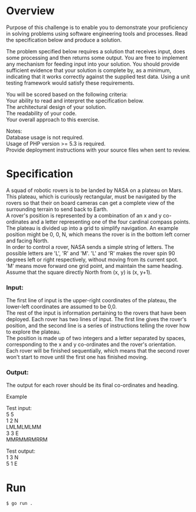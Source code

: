 # Overview

Purpose of this challenge is to enable you to demonstrate your proficiency in solving problems using software engineering tools and processes. Read the specification below and produce a solution.

The problem specified below requires a solution that receives input, does some processing and then returns some output. You are free to implement any mechanism for feeding input into your solution. You should provide sufficient evidence that your solution is complete by, as a minimum, indicating that it works correctly against the supplied test data. Using a unit testing framework would satisfy these requirements.


You will be scored based on the following criteria:  
Your ability to read and interpret the specification below.  
The architectural design of your solution.  
The readability of your code.  
Your overall approach to this exercise.

Notes:  
Database usage is not required.  
Usage of PHP version >= 5.3 is required.  
Provide deployment instructions with your source files when sent to review.


# Specification

A squad of robotic rovers is to be landed by NASA on a plateau on Mars.  
This plateau, which is curiously rectangular, must be navigated by the rovers so that their on board cameras can get a complete view of the surrounding terrain to send back to Earth.  
A rover's position is represented by a combination of an x and y co-ordinates and a letter representing one of the four cardinal compass points. The plateau is divided up into a grid to simplify navigation. An example position might be 0, 0, N, which means the rover is in the bottom left corner and facing North.  
In order to control a rover, NASA sends a simple string of letters. The possible letters are 'L', 'R' and 'M'. 'L' and 'R' makes the rover spin 90 degrees left or right respectively, without moving from its current spot.  
'M' means move forward one grid point, and maintain the same heading.  
Assume that the square directly North from (x, y) is (x, y+1).


### Input:
The first line of input is the upper-right coordinates of the plateau, the lower-left coordinates are assumed to be 0,0.  
The rest of the input is information pertaining to the rovers that have been deployed. Each rover has two lines of input. The first line gives the rover's position, and the second line is a series of instructions telling the rover how to explore the plateau.  
The position is made up of two integers and a letter separated by spaces, corresponding to the x and y co-ordinates and the rover's orientation.  
Each rover will be finished sequentially, which means that the second rover won't start to move until the first one has finished moving.

### Output:
The output for each rover should be its final co-ordinates and heading.


Example

Test input:  
5 5  
1 2 N  
LMLMLMLMM  
3 3 E  
MMRMMRMRRM

Test output:  
1 3 N  
5 1 E

# Run
```
$ go run .
```
